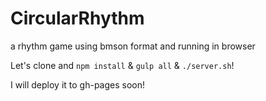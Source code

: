 # CircularRhythm
a rhythm game using bmson format and running in browser

Let's clone and `npm install` & `gulp all` & `./server.sh`!

I will deploy it to gh-pages soon!
